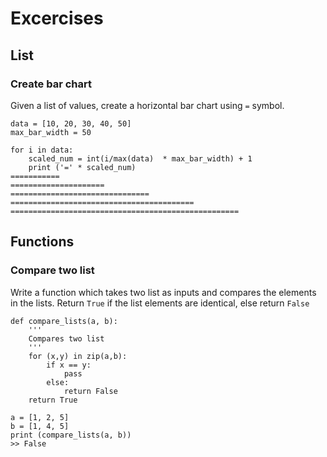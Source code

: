 #  Excercises

## List

### Create bar chart

Given a list of values, create a horizontal bar chart using `=` symbol.

```
data = [10, 20, 30, 40, 50]
max_bar_width = 50

for i in data:
    scaled_num = int(i/max(data)  * max_bar_width) + 1
    print ('=' * scaled_num)
===========
=====================
===============================
=========================================
===================================================
```

## Functions
### Compare two list
Write a function which takes two list as inputs and compares the elements in the lists. Return `True` if the list elements are identical, else return `False`
```
def compare_lists(a, b):
    '''
    Compares two list
    '''
    for (x,y) in zip(a,b):
        if x == y:
            pass
        else:
            return False
    return True

a = [1, 2, 5]
b = [1, 4, 5]
print (compare_lists(a, b))
>> False
```

